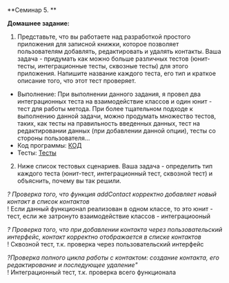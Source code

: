 **Семинар 5. **

**Домашнее задание:**


1. Представьте, что вы работаете над разработкой простого приложения для записной книжки, которое позволяет пользователям добавлять, редактировать и удалять контакты.
Ваша задача - придумать как можно больше различных тестов (юнит-тесты, интеграционные тесты, сквозные тесты) для этого приложения. Напишите название каждого теста, его тип и краткое описание того, что этот тест проверяет.

* Выполнение: При выполнении данного задания, я провел два интеграционных теста на взаимодействие классов и один юнит - тест для работы метода. При более тщательном подходе к выполнению данной задачи, можно продумать множество тестов, таких, как тесты на правильность введенных данных, тест на редактировании данных (при добавлении данной опции), тесты со стороны пользователя...
* Код программы:
[КОД](https://github.com/Gregorian1489/UNITTESTING/tree/main/seminar5/test_notebook/src)
* Тесты:
[Тесты](https://github.com/Gregorian1489/UNITTESTING/blob/main/seminar5/test_notebook/Test/TestNotebook.java)

2. Ниже список тестовых сценариев. Ваша задача - определить тип каждого теста (юнит-тест, интеграционный тест, сквозной тест) и объяснить, почему вы так решили.

*? Проверка того, что функция addContact корректно добавляет новый контакт в список контактов*\
! Если данный функционал реализован в одном классе, то это юнит - тест, если же затронуто взаимодействие классов - интеграциооный


*? Проверка того, что при добавлении контакта через пользовательский интерфейс, контакт корректно отображается в списке контактов*\
! Сквозной тест, т.к. проверка через пользовательский интерфейс


*?Проверка полного цикла работы с контактом: создание контакта, его редактирование и последующее удаление"*\
! Интеграционный тест, т.к.  проверка всего функционала
